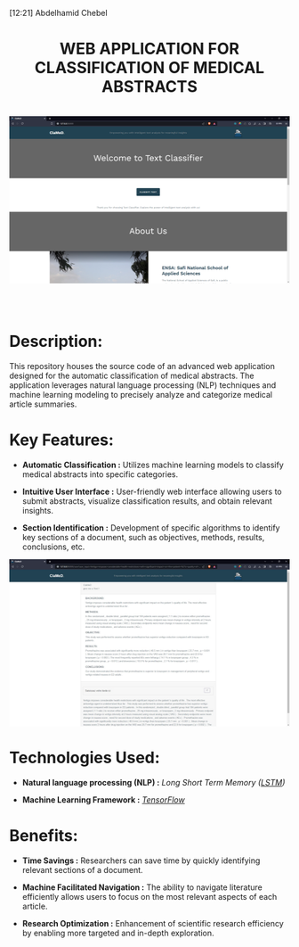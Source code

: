 [12:21] Abdelhamid Chebel


<h1 align="center" >WEB APPLICATION FOR CLASSIFICATION OF MEDICAL ABSTRACTS</h1><br>

 
<img align="center" height= "300"  wieght = "300" src="https://github.com/Abdelhamid2c/ClaMeD-Classification-WebApp/blob/master/static/assets/ClaMeD%20-%20Brave%201_17_2024%2012_13_02%20PM.png" alt="screen Homepage" text-align: center>

<br><br>
 
# Description:

This repository houses the source code of an advanced web application designed for the automatic classification of medical abstracts. The application leverages natural language processing (NLP) techniques and machine learning modeling to precisely analyze and categorize medical article summaries.<br>
 
 
# Key Features:

* <strong>Automatic Classification        :</strong> Utilizes machine learning models to classify medical abstracts into specific categories.

* <strong>Intuitive User Interface        :</strong> User-friendly web interface allowing users to submit abstracts, visualize classification results, and obtain relevant insights.

* <strong>Section Identification          :</strong> Development of specific algorithms to identify key sections of a document, such as objectives, methods, results, conclusions, etc.<br>
 
<img align="center" height= "300"  wieght = "300" src="https://github.com/Abdelhamid2c/ClaMeD-Classification-WebApp/blob/master/static/assets/cp.jpg" alt="screen App" text-align: center>
 
# Technologies Used:

* <strong>Natural language processing (NLP)        :</strong> <em>Long Short Term Memory (<a href="https://www.tensorflow.org/api_docs/python/tf/keras/layers/LSTM" target="_blank">LSTM</a>)</em> 

* <strong>Machine Learning Framework               :</strong> <em><a href="https://www.tensorflow.org/?hl=fr" target="_blank">TensorFlow</a></em><br>
 
# Benefits:

* <strong>Time Savings        :</strong> Researchers can save time by quickly identifying relevant sections of a document. 

* <strong>Machine Facilitated Navigation               :</strong> The ability to navigate literature efficiently allows users to focus on the most relevant aspects of each article.

* <strong>Research Optimization            :</strong> Enhancement of scientific research efficiency by enabling more targeted and in-depth exploration.
